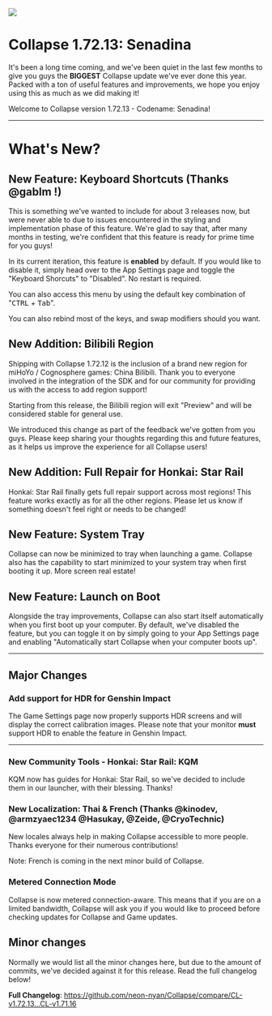 ![](https://raw.githubusercontent.com/neon-nyan/CollapseLauncher-Page/main/images/banner202304.webp)

# Collapse 1.72.13: Senadina
It's been a long time coming, and we've been quiet in the last few months to give you guys the **BIGGEST** Collapse update
we've ever done this year. Packed with a ton of useful features and improvements, we hope you enjoy using this as much as we did
making it!

Welcome to Collapse version 1.72.13 - Codename: Senadina! 

***

# What's New?
## New Feature: Keyboard Shortcuts (Thanks @gablm !)
This is something we've wanted to include for about 3 releases now, but were never able to due to issues encountered in
the styling and implementation phase of this feature. We're glad to say that, after many months in testing, we're confident
that this feature is ready for prime time for you guys!

In its current iteration, this feature is **enabled** by default. If you would like to disable it, simply head over to the
App Settings page and toggle the "Keyboard Shorcuts" to "Disabled". No restart is required.

You can also access this menu by using the default key combination of "<kbd>CTRL</kbd> + <kbd>Tab</kbd>".

You can also rebind most of the keys, and swap modifiers should you want.

## New Addition: Bilibili Region
Shipping with Collapse 1.72.12 is the inclusion of a brand new region for miHoYo / Cognosphere games: China Bilibili.
Thank you to everyone involved in the integration of the SDK and for our community for providing us with the access to add
region support!

Starting from this release, the Bilibili region will exit "Preview" and will be considered stable for general use.

We introduced this change as part of the feedback we've gotten from you guys. Please keep sharing your thoughts regarding this and future features, as it helps us improve the experience for all Collapse users!

## New Addition: Full Repair for Honkai: Star Rail 
Honkai: Star Rail finally gets full repair support across most regions! This feature works exactly as for all the other regions.
Please let us know if something doesn't feel right or needs to be changed!

## New Feature: System Tray
Collapse can now be minimized to tray when launching a game. Collapse also has the capability to start minimized to your
system tray when first booting it up. More screen real estate!

## New Feature: Launch on Boot
Alongside the tray improvements, Collapse can also start itself automatically when you first boot up your computer. By
default, we've disabled the feature, but you can toggle it on by simply going to your App Settings page and enabling 
"Automatically start Collapse when your computer boots up".

***

## Major Changes
### Add support for HDR for Genshin Impact 
The Game Settings page now properly supports HDR screens and will display the correct calibration images. Please note that
your monitor **must** support HDR to enable the feature in Genshin Impact.
***

### New Community Tools - Honkai: Star Rail: KQM
KQM now has guides for Honkai: Star Rail, so we've decided to include them in our launcher, with their blessing. Thanks!

### New Localization: Thai & French (Thanks @kinodev, @armzyaec1234 @Hasukay, @Zeide, @CryoTechnic)
New locales always help in making Collapse accessible to more people. Thanks everyone for their numerous contributions!

Note: French is coming in the next minor build of Collapse.

### Metered Connection Mode
Collapse is now metered connection-aware. This means that if you are on a limited bandwidth, Collapse will ask you if you
would like to proceed before checking updates for Collapse and Game updates.

## Minor changes
Normally we would list all the minor changes here, but due to the amount of commits, we've decided against it for this release.
Read the full changelog below!

**Full Changelog**: https://github.com/neon-nyan/Collapse/compare/CL-v1.72.13...CL-v1.71.16
